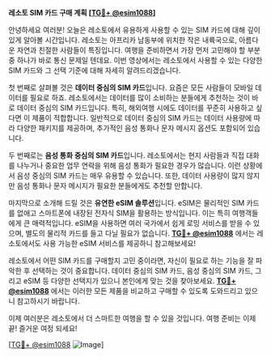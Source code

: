 **레소토 SIM 카드 구매 계획 [[TG💪+ @esim1088](https://t.me/s/esim1088)]**

안녕하세요 여러분! 오늘은 레소토에서 유용하게 사용할 수 있는 SIM 카드에 대해 깊이 있게 알아볼 시간입니다. 레소토는 아프리카 남동부에 위치한 작은 내륙국으로, 아름다운 자연과 친절한 사람들이 특징입니다. 여행을 준비하면서 가장 먼저 고민해야 할 부분 중 하나가 바로 통신 문제일 텐데요. 이번 영상에서는 레소토에서 사용할 수 있는 다양한 SIM 카드와 그 선택 기준에 대해 자세히 알려드리겠습니다.

첫 번째로 살펴볼 것은 **데이터 중심의 SIM 카드**입니다. 요즘은 모든 사람들이 모바일 데이터를 필요로 하죠. 레소토에서는 데이터를 많이 소비하는 분들에게 추천하는 것이 바로 데이터 중심의 SIM 카드입니다. 특히, 해외여행 시에도 데이터를 꾸준히 사용하고 싶다면 이 제품이 적합합니다. 일반적으로 데이터 중심의 SIM 카드는 데이터 사용량에 따라 다양한 패키지를 제공하며, 추가적인 음성 통화나 문자 메시지 옵션도 포함되어 있습니다.

두 번째로는 **음성 통화 중심의 SIM 카드**입니다. 레소토에서는 현지 사람들과 직접 대화를 나누거나 중요한 업무 연락을 위해 음성 통화가 필요한 경우가 많습니다. 이런 상황에서 음성 중심의 SIM 카드는 매우 유용할 수 있습니다. 또한, 데이터 사용량이 많지 않지만 음성 통화나 문자 메시지가 필요한 분들에게도 추천할 만합니다.

마지막으로 소개해 드릴 것은 **유연한 eSIM 솔루션**입니다. eSIM은 물리적인 SIM 카드를 없애고 스마트폰에 내장된 전자식 SIM을 활용하는 방식입니다. 이는 특히 여행객들에게 큰 매력적입니다. eSIM을 사용하면 여러 국가에서 쉽게 로밍 서비스를 받을 수 있으며, 별도의 물리적 카드를 들고 다닐 필요가 없습니다. **[TG💪+ @esim1088](https://t.me/s/esim1088)** 에서는 레소토에서도 사용 가능한 eSIM 서비스를 제공하니 참고해보세요!

레소토에서 어떤 SIM 카드를 구매할지 고민 중이라면, 자신이 필요로 하는 기능을 잘 파악한 후 선택하는 것이 중요합니다. 데이터 중심의 SIM 카드, 음성 중심의 SIM 카드, 그리고 eSIM 등 다양한 선택지가 있으니 본인에게 맞는 것을 찾아보세요. **[TG💪+ @esim1088](https://t.me/s/esim1088)** 에서는 이러한 모든 제품을 비교하고 구매할 수 있도록 도와드리고 있으니 참고하시기 바랍니다.

이제 여러분은 레소토에서 더 스마트한 여행을 할 수 있을 것입니다. 여행 준비는 이제 끝! 즐거운 여정 되세요! 

[[TG💪+ @esim1088](https://t.me/s/esim1088) ![Image](https://i.postimg.cc/Y0z9fWf4/image.png)]